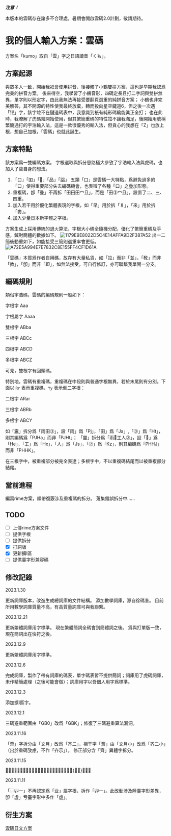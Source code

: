 

***注意！***

本版本的雲碼存在諸多不合理處，暑期會開啟雲碼2.0計劃，敬請期待。


# 我的個人輸入方案：雲碼

方案名「kumo」取自「雲」字之日語讀音「くも」。

## 方案起源

與眾多人一致，開始我衹會使用拼音，後接觸了小鶴雙拼方案，這也是早期我認爲完美的拼音方案。
後來得空，我學習了小鶴音形，四碼定長且打二字詞與雙拼無異，單字則以形定字，由此我無法再接受要翻頁選重的純拼音方案；
小鶴也非完美解荅，其不開源的特性使我最終放棄，轉而投向星空鍵道6，但之後一次遇「铓」字，該字竝不在鍵道碼表中，我意識到衹有純形碼纔能眞正全打；
也在此時，我瞭解了虎碼竝開始使用，但其繁簡重碼的特性竝不讓我滿足，後開始用號稱繁簡通打的宇浩輸入法，這是一款很優秀的輸入法，但貪心的我想在「Z」也放上根，想自己加根，「雲碼」也就此誕生。

## 方案特點

該方案爲一雙編碼方案。
字根選取與拆分思路極大參攷了宇浩輸入法與虎碼，也加入了些自身的想法。

1. 「口」「吅」「𠱠」「品」「㗊」 五類「口」是雲碼一大特點，爲避免過多的「口」使得重要部分失去編碼機會，也表徵了各種「口」之疊加形態。
2. 重複碼，卽「疊」不再拆「田田田冖且」，而是「田⓷冖且」，設置了二、三、四重。
3. 加入若干用於優化繁體表現的字根，如「早」用於拆「𠦝」，「來」用於拆「麥」。
4. 加入少量日本新字體之字根。

方案生成上採用傳統的退火算法，字根大小碼全隨機分配，優化了繁簡重碼及手感，鍼對簡體的數據如下。
![1179E9E8022D5C4E14AFFA9D2F387A52](https://github.com/orbitoo/kumo/assets/86230731/fc5a3a9a-8729-40ac-bcf3-9fbe151b2153)
出一二簡後動重如下，如能接受三簡則選重率會更低。
![A72E5A994E7E7832C8E155FF4CF1D61A](https://github.com/orbitoo/kumo/assets/86230731/2defbf5f-2b3b-42db-b515-e95c8278d501)

「雲碼」本質爲作者自用碼，故存有大量私貨，如「竝」而非「並」，「敎」而非「教」，「卽」而非「即」，如無法接受，可自行修訂，亦可聯繫我單開一分支。

## 編碼規則

類佀宇浩碼，雲碼的編碼規則一般如下：

字根字 Aaa

字根屬字 Aaaa

雙根字 ABba

三根字 ABCc

四根字 ABCD

多根字 ABCZ

可見，雙根字有回頭碼。

特別地，雲碼有重複碼，重複碼在中段則與普通字根無異，若於末尾則有分別。下面以 `Rr` 表示重複碼，`Yy` 表示倒二字根：

二根字 ARar

三根字 ABRb

多根字 ABCY

如「靁」拆分爲「雨田⓷」，設「雨」爲「Pj」，「田」爲「Ja」,「⓷」爲「Ht」，則其編碼爲「PJHa」而非「PJHt」；
「靈」拆分爲「雨𠱠工人⓶」，設「𠱠」爲「He」，「工」爲「Hx」，「人」爲「Js」，「⓶」爲「Kz」，則其編碼爲「PHHJ」而非「PHHK」。

在三根字中，被重複部分被完全表達；多根字中，不以重複碼結尾而以被重複部分結尾。

## 當前進程

編寫rime方案，順帶復覈涉及重複碼的拆分。 
蒐集錯誤拆分中……

## TODO

- [ ] 上傳rime方案文件
- [ ] 提供字根
- [ ] 提供拆分
- [x] 打詞版
- [x] 更新擴I區
- [ ] 提供臺字形兼容碼

## 修改記錄

2023.1.30

更新詞庫版本，改進生成總詞庫的文件結構。
添加數學詞庫，源自徐碼羣。
目前所用數學詞庫質量不高，有高質量詞庫可與我聯繫。

2023.12.21

更新繁體詞庫用字標準。
現在繁體簡詞全碼會到簡體詞之後。
爲與打單版一致，現在簡詞出在快符之後。

2023.12.9

更新繁體詞庫用字標準。

2023.12.6

完成詞庫，製作了帶有詞庫的碼表，單字碼表暫不提供簡詞；詞庫用了虎碼詞庫，未作精簡處理（之後可能會做）；詞庫用字以吾個人用字爲標準。

2023.12.3

添加擴I區字。

2023.12.1

三碼避重範圍由「GB0」改爲「GBK」；修復了三碼避重算法漏洞。

2023.11.16

「斉」字拆分由「文月」改爲「齐二」，相干字「斎」由「文月小」改爲「齐二小」（出於重碼攷慮，不作「齐示」）。
修正部分含「齊」異體字拆分。

2023.11.15

「𠀜」字下部不再認定爲「业」屬字根，改拆爲「一{𰁜下}一」。 

2023.11.11 

「⿱丱一」不再認定爲「业」屬字根，拆作「丱一」。此改動涉及陸臺字形差異，卽「虚」亐臺字形中多作「虛」。

## 衍生方案

[雲碼日文方案](https://github.com/orbitoo/kumo-jp)
